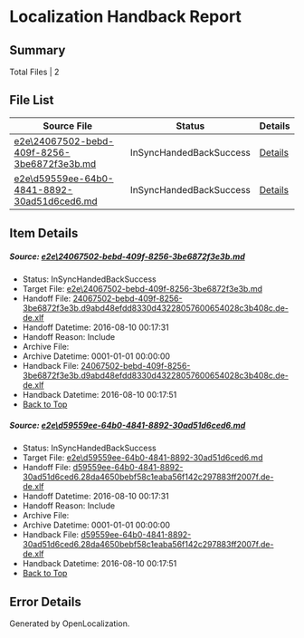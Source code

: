 # <a name='report-top'></a> Localization Handback Report

## Summary
 Total Files | 2

## File List
 Source File | Status | Details 
 ----------- | ------ | ------- 
 [e2e\24067502-bebd-409f-8256-3be6872f3e3b.md](https://github.com/OpenLocalizationTestOrg/oltest/blob/ab51ea094d8fc17510bcbcd888acb5350ad160df/e2e/24067502-bebd-409f-8256-3be6872f3e3b.md) | InSyncHandedBackSuccess | [Details](#1e2ffcb768bc30aa37266af26d688201e53c971c2)
 [e2e\d59559ee-64b0-4841-8892-30ad51d6ced6.md](https://github.com/OpenLocalizationTestOrg/oltest/blob/ab51ea094d8fc17510bcbcd888acb5350ad160df/e2e/d59559ee-64b0-4841-8892-30ad51d6ced6.md) | InSyncHandedBackSuccess | [Details](#40865cac1c0f32751ad40c234a71b888792f6d206)

## Item Details
##### <a name='1e2ffcb768bc30aa37266af26d688201e53c971c2'></a> Source: [e2e\24067502-bebd-409f-8256-3be6872f3e3b.md](https://github.com/OpenLocalizationTestOrg/oltest/blob/ab51ea094d8fc17510bcbcd888acb5350ad160df/e2e/24067502-bebd-409f-8256-3be6872f3e3b.md)
* Status: InSyncHandedBackSuccess
* Target File: [e2e\24067502-bebd-409f-8256-3be6872f3e3b.md](https://github.com/OpenLocalizationTestOrg/ol-test-dede/blob/1d2c8073a017fc841de1cc6387e253c7e17f6465/e2e/24067502-bebd-409f-8256-3be6872f3e3b.md)
* Handoff File: [24067502-bebd-409f-8256-3be6872f3e3b.d9abd48efdd8330d43228057600654028c3b408c.de-de.xlf](https://github.com/OpenLocalizationTestOrg/olhandoff-e2e/blob/b4da497b1d99ab45282f1328b91af6aa02b00cff/ol-handoff/OpenLocalizationTestOrg/ol-test-dede/ci/ht/24067502-bebd-409f-8256-3be6872f3e3b.d9abd48efdd8330d43228057600654028c3b408c.de-de.xlf)
* Handoff Datetime: 2016-08-10 00:17:31
* Handoff Reason: Include
* Archive File: 
* Archive Datetime: 0001-01-01 00:00:00
* Handback File: [24067502-bebd-409f-8256-3be6872f3e3b.d9abd48efdd8330d43228057600654028c3b408c.de-de.xlf](https://github.com/OpenLocalizationTestOrg/olhandback-e2e/blob/a6173cab955122e4166878e3b4a599f7eea7552c/ol-handback/OpenLocalizationTestOrg/ol-test-dede/ci/ht/24067502-bebd-409f-8256-3be6872f3e3b.d9abd48efdd8330d43228057600654028c3b408c.de-de.xlf)
* Handback Datetime: 2016-08-10 00:17:51
* [Back to Top](#report-top)

##### <a name='40865cac1c0f32751ad40c234a71b888792f6d206'></a> Source: [e2e\d59559ee-64b0-4841-8892-30ad51d6ced6.md](https://github.com/OpenLocalizationTestOrg/oltest/blob/ab51ea094d8fc17510bcbcd888acb5350ad160df/e2e/d59559ee-64b0-4841-8892-30ad51d6ced6.md)
* Status: InSyncHandedBackSuccess
* Target File: [e2e\d59559ee-64b0-4841-8892-30ad51d6ced6.md](https://github.com/OpenLocalizationTestOrg/ol-test-dede/blob/1d2c8073a017fc841de1cc6387e253c7e17f6465/e2e/d59559ee-64b0-4841-8892-30ad51d6ced6.md)
* Handoff File: [d59559ee-64b0-4841-8892-30ad51d6ced6.28da4650bebf58c1eaba56f142c297883ff2007f.de-de.xlf](https://github.com/OpenLocalizationTestOrg/olhandoff-e2e/blob/b4da497b1d99ab45282f1328b91af6aa02b00cff/ol-handoff/OpenLocalizationTestOrg/ol-test-dede/ci/ht/d59559ee-64b0-4841-8892-30ad51d6ced6.28da4650bebf58c1eaba56f142c297883ff2007f.de-de.xlf)
* Handoff Datetime: 2016-08-10 00:17:31
* Handoff Reason: Include
* Archive File: 
* Archive Datetime: 0001-01-01 00:00:00
* Handback File: [d59559ee-64b0-4841-8892-30ad51d6ced6.28da4650bebf58c1eaba56f142c297883ff2007f.de-de.xlf](https://github.com/OpenLocalizationTestOrg/olhandback-e2e/blob/a6173cab955122e4166878e3b4a599f7eea7552c/ol-handback/OpenLocalizationTestOrg/ol-test-dede/ci/ht/d59559ee-64b0-4841-8892-30ad51d6ced6.28da4650bebf58c1eaba56f142c297883ff2007f.de-de.xlf)
* Handback Datetime: 2016-08-10 00:17:51
* [Back to Top](#report-top)


## Error Details

Generated by OpenLocalization.
